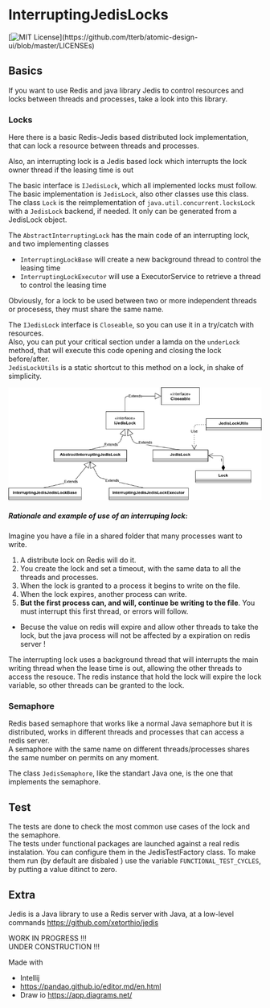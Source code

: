 # InterruptingJedisLocks

[![MIT License](https://img.shields.io/apm/l/atomic-design-ui.svg?)](https://github.com/tterb/atomic-design-ui/blob/master/LICENSEs)

## Basics

If you want to use Redis and java library Jedis to control resources and locks between threads and processes, take a look into this library.

### Locks

Here there is a basic Redis-Jedis based distributed lock implementation, that can lock a resource between threads and processes.

Also, an interrupting lock is a Jedis based lock which interrupts the lock owner thread if the leasing time is out

The basic interface is ``IJedisLock``, which all implemented locks must follow.  
The basic implementation is ``JedisLock``, also other classes use this class.  
The class ``Lock`` is the reimplementation of ``java.util.concurrent.locksLock`` with a ``JedisLock`` backend, if needed. It only can be generated from a JedisLock object.  
  
The ``AbstractInterruptingLock`` has the main code of an interrupting lock, and two implementing classes
- ``InterruptingLockBase`` will create a new background thread to control the leasing time
- ``InterruptingLockExecutor`` will use a ExecutorService to retrieve a  thread to control the leasing time

Obviously, for a lock to be used between two or more independent threads or procesess, they must share the same name.  

The ``IJedisLock`` interface is ``Closeable``, so you can use it in a try/catch with resources.  
Also, you can put your critical section under a lamda on the ``underLock`` method, that will execute this code opening and closing the lock before/after.  
``JedisLockUtils`` is a static shortcut to this method on a lock, in shake of simplicity.     

![alt text](docs/JedisLock.png)



##### Rationale and example of use of an interruping lock:  

Imagine you have a file in a shared folder that many processes want to write.  
1. A distribute lock on Redis will do it.  
1. You create the lock and set a timeout, with the same data to all the threads and processes.   
1. When the lock is granted to a process it begins to write on the file.  
1. When the lock expires, another process can write.   
1. **But the first process can, and will, continue be writing to the file**. You must interrupt this first thread, or errors will follow.  
 - Becuse the value on redis will expire and allow other threads to take the lock, but the java process will not be affected by a expiration on redis server !  

The interrupting lock uses a background thread that will interrupts the main writing thread when the lease time is out, allowing the other threads to access the resouce. The redis instance that hold the lock will expire the lock variable, so other threads can be granted to the lock.  

### Semaphore

Redis based semaphore that works like a normal Java semaphore but it is distributed, works in different threads and processes that can access a redis server.  
A semaphore with the same name on different threads/processes shares the same number on permits on any moment.

The class ``JedisSemaphore``, like the standart Java one, is the one that implements the semaphore.
  

## Test 

The tests are done to check the most common use cases of the lock and the semaphore.  
The tests under functional packages are launched against a real redis instalation. You can configure them in the JedisTestFactory class. To make them run (by default are disbaled ) use the variable ``FUNCTIONAL_TEST_CYCLES``, by putting a value ditinct to zero. 


## Extra

Jedis is a Java library to use a Redis server with Java, at a low-level commands
https://github.com/xetorthio/jedis


WORK IN PROGRESS !!!  
UNDER CONSTRUCTION !!!


Made with
- Intellij
- https://pandao.github.io/editor.md/en.html 
- Draw io https://app.diagrams.net/
